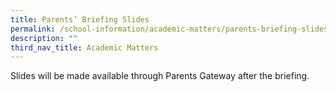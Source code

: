 ```yaml
---
title: Parents’ Briefing Slides
permalink: /school-information/academic-matters/parents-briefing-slides/
description: ""
third_nav_title: Academic Matters
---
```

Slides will be made available through Parents Gateway after the briefing.
